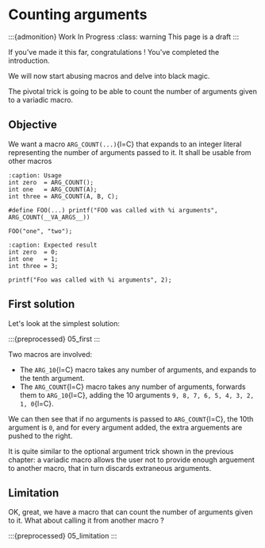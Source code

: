 # Counting arguments

:::{admonition} Work In Progress
:class: warning
This page is a draft
:::

If you've made it this far, congratulations !
You've completed the introduction.

We will now start abusing macros and delve into black magic.

The pivotal trick is going to be able to count the number of arguments given to a variadic macro.

## Objective

We want a macro `ARG_COUNT(...)`{l=C} that expands to an integer literal representing the number of arguments passed to it.
It shall be usable from other macros

```{code-block} C
:caption: Usage
int zero  = ARG_COUNT();
int one   = ARG_COUNT(A);
int three = ARG_COUNT(A, B, C);

#define FOO(...) printf("FOO was called with %i arguments", ARG_COUNT(__VA_ARGS__))

FOO("one", "two");
```

```{code-block} C
:caption: Expected result
int zero  = 0;
int one   = 1;
int three = 3;

printf("Foo was called with %i arguments", 2);
```

## First solution

Let's look at the simplest solution:

:::{preprocessed} 05_first
:::

Two macros are involved:
- The `ARG_10`{l=C} macro takes any number of arguments, and expands to the tenth argument.
- The `ARG_COUNT`{l=C} macro takes any number of arguments, forwards them to `ARG_10`{l=C}, adding the 10 arguments `9, 8, 7, 6, 5, 4, 3, 2, 1, 0`{l=C}.

We can then see that if no arguments is passed to `ARG_COUNT`{l=C}, the 10th argument is `0`, and for every argument added, the extra arguements are pushed to the right.

It is quite similar to the optional argument trick shown in the previous chapter: a variadic macro allows the user not to provide enough arguement to another macro, that in turn discards extraneous arguments.

## Limitation

OK, great, we have a macro that can count the number of arguments given to it.
What about calling it from another macro ?

:::{preprocessed} 05_limitation
:::
